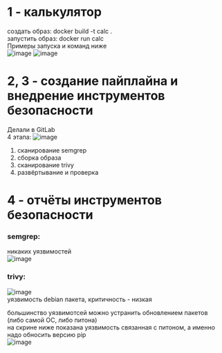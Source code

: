 # 1 - калькулятор
создать образ: docker build -t calc .  
запустить образ: docker run calc  
Примеры запуска и команд ниже  
![image](https://github.com/user-attachments/assets/9e5b4330-ee0c-48da-9def-5c8c73be06e6)
![image](https://github.com/user-attachments/assets/d6ec1648-d1ff-4d67-b77f-4b637bf7a7c8)
# 2, 3 - создание пайплайна и внедрение инструментов безопасности
Делали в GitLab  
4 этапа:
![image](https://github.com/user-attachments/assets/8a3fbffc-2e23-46d5-8408-27e6296df7a5)
1) сканирование semgrep
2) сборка образа
3) сканирование trivy
4) развёртывание и проверка
# 4 - отчёты инструментов безопасности
### semgrep:  
никаких уязвимостей  
![image](https://github.com/user-attachments/assets/30f18a5d-1bd6-4d91-b8d7-67d7a33d36a1)
### trivy:  
![image](https://github.com/user-attachments/assets/5aab5ddd-5fcc-4e2d-9a7c-8b7c3399e5cb)  
уязвимость debian пакета, критичность - низкая 
  
большинство уязвимотсей можно устранить обновлением пакетов (либо самой ОС, либо питона)  
на скрине ниже показана уязвимость связанная с питоном, а именно надо обносить версию pip  
![image](https://github.com/user-attachments/assets/928b403b-04bb-43dd-a236-2ad2b639dd82)
